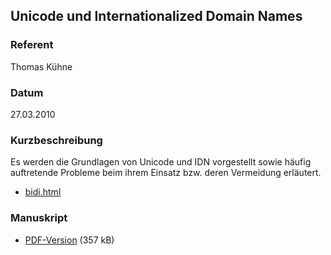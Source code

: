 ## Unicode und Internationalized Domain Names


### Referent
Thomas Kühne

### Datum
27.03.2010

### Kurzbeschreibung
Es werden die Grundlagen von Unicode und IDN vorgestellt sowie häufig
auftretende Probleme beim ihrem Einsatz bzw. deren Vermeidung erläutert.

* [bidi.html](/download/Vortraege/bidi.html)

### Manuskript

* [PDF-Version](/download/Vortraege/Unicode_LIT_2010.pdf) (357 kB)
